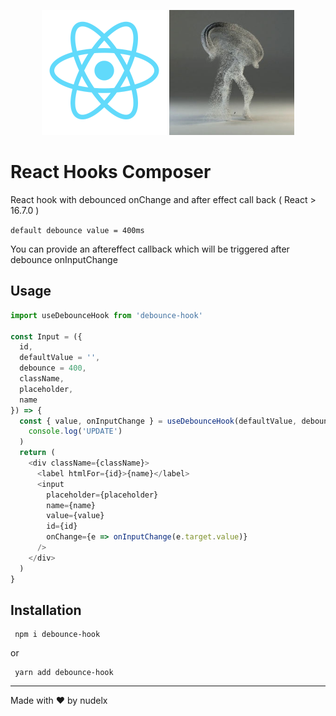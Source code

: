 <p align="center"><img width="200px" height="200px" style="max-width: 100%; margin-right: auto;  margin-left: auto; " src="https://raw.githubusercontent.com/nudelx/debounce-hook/master/img/logo.png" >
<img width="200px" height="200px" style="max-width: 100%; margin-right: auto;  margin-left: auto; " src="https://raw.githubusercontent.com/nudelx/debounce-hook/master/img/img.png" ></p>

# React Hooks Composer

React hook with debounced onChange and after effect call back ( React > 16.7.0 )

`default debounce value = 400ms`

You can provide an aftereffect callback which will be triggered after debounce onInputChange

## Usage

```js
import useDebounceHook from 'debounce-hook'

const Input = ({
  id,
  defaultValue = '',
  debounce = 400,
  className,
  placeholder,
  name
}) => {
  const { value, onInputChange } = useDebounceHook(defaultValue, debounce, () =>
    console.log('UPDATE')
  )
  return (
    <div className={className}>
      <label htmlFor={id}>{name}</label>
      <input
        placeholder={placeholder}
        name={name}
        value={value}
        id={id}
        onChange={e => onInputChange(e.target.value)}
      />
    </div>
  )
}
```

## Installation

```
 npm i debounce-hook
```

or

```
 yarn add debounce-hook
```

---

Made with ♥ by nudelx
